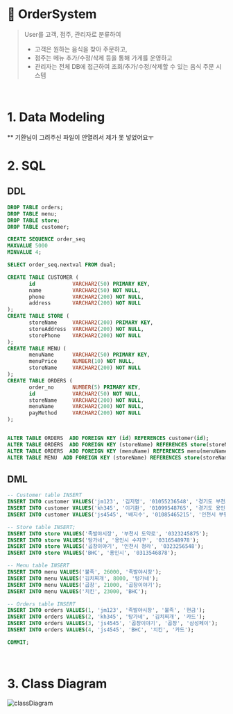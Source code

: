 # 🍱 OrderSystem
> User를 고객, 점주, 관리자로 분류하여 
> - 고객은 원하는 음식을 찾아 주문하고, 
> - 점주는 메뉴 추가/수정/삭제 등을 통해 가게를 운영하고 
> - 관리자는 전체 DB에 접근하여 조회/추가/수정/삭제할 수 있는
> 음식 주문 시스템
</br>

# 1. Data Modeling
** 기환님이 그려주신 파일이 안열려서 제가 못 넣었어요ㅜ
</br>

# 2. SQL
## DDL
~~~sql
DROP TABLE orders;
DROP TABLE menu;
DROP TABLE store;
DROP TABLE customer;

CREATE SEQUENCE order_seq
MAXVALUE 5000
MINVALUE 4;

SELECT order_seq.nextval FROM dual;

CREATE TABLE CUSTOMER (
       id            VARCHAR2(50) PRIMARY KEY,
       name          VARCHAR2(50) NOT NULL,
       phone         VARCHAR2(200) NOT NULL,
       address       VARCHAR2(200) NOT NULL
);
CREATE TABLE STORE (
       storeName     VARCHAR2(200) PRIMARY KEY,
       storeAddress  VARCHAR2(200) NOT NULL,
       storePhone    VARCHAR2(200) NOT NULL
);
CREATE TABLE MENU (
       menuName      VARCHAR2(50) PRIMARY KEY,
       menuPrice     NUMBER(10) NOT NULL,
       storeName     VARCHAR2(200) NOT NULL
);
CREATE TABLE ORDERS (
       order_no      NUMBER(5) PRIMARY KEY,
       id            VARCHAR2(50) NOT NULL,
       storeName     VARCHAR2(200) NOT NULL,
       menuName      VARCHAR2(200) NOT NULL,
       payMethod     VARCHAR2(200) NOT NULL
);


ALTER TABLE ORDERS  ADD FOREIGN KEY (id) REFERENCES customer(id);
ALTER TABLE ORDERS  ADD FOREIGN KEY (storeName) REFERENCES store(storeName);
ALTER TABLE ORDERS  ADD FOREIGN KEY (menuName) REFERENCES menu(menuName);
ALTER TABLE MENU  ADD FOREIGN KEY (storeName) REFERENCES store(storeName);
~~~

## DML
~~~sql
-- Customer table INSERT
INSERT INTO customer VALUES('jm123', '김지명', '01055236548', '경기도 부천시');
INSERT INTO customer VALUES('kh345', '이기환', '01099548765', '경기도 용인');
INSERT INTO customer VALUES('js4545', '배지수', '01085465215', '인천시 부평');

-- Store table INSERT;
INSERT INTO store VALUES('족발야시장', '부천시 도약로', '0323245875');
INSERT INTO store VALUES('탕가네', '용인시 수지구', '0316548978');
INSERT INTO store VALUES('곱창이야기', '인천시 청라', '0323256548');
INSERT INTO store VALUES('BHC', '용인시', '0313546878');

-- Menu table INSERT
INSERT INTO menu VALUES('불족', 26000, '족발야시장');
INSERT INTO menu VALUES('김치찌개', 8000, '탕가네');
INSERT INTO menu VALUES('곱창', 21000, '곱창이야기');
INSERT INTO menu VALUES('치킨', 23000, 'BHC');

-- Orders table INSERT
INSERT INTO orders VALUES(1, 'jm123', '족발야시장', '불족', '현금');
INSERT INTO orders VALUES(2, 'kh345', '탕가네', '김치찌개', '카드');
INSERT INTO orders VALUES(3, 'js4545', '곱창이야기', '곱창', '삼성페이');
INSERT INTO orders VALUES(4, 'js4545', 'BHC', '치킨', '카드');

COMMIT;
~~~
</br>

# 3. Class Diagram
![classDiagram](https://user-images.githubusercontent.com/68639271/129512850-980dc859-6428-4d11-9ba8-34dd909b8dc1.gif)

